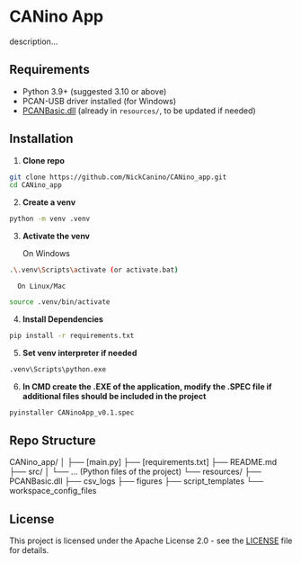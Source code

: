 # CANino App

description...

## Requirements

- Python 3.9+ (suggested 3.10 or above)
- PCAN-USB driver installed (for Windows)
- [PCANBasic.dll](resources/PCANBasic.dll) (already in `resources/`, to be updated if needed)

## Installation

1. **Clone repo**

```sh
git clone https://github.com/NickCanino/CANino_app.git
cd CANino_app
```

2. **Create a venv**

```sh
python -m venv .venv
```

3. **Activate the venv**

      On Windows
```sh
.\.venv\Scripts\activate (or activate.bat)
```

      On Linux/Mac
```sh
source .venv/bin/activate
```

4. **Install Dependencies**

```sh
pip install -r requirements.txt
```

5. **Set venv interpreter if needed**

```sh
.venv\Scripts\python.exe
```

6. **In CMD create the .EXE of the application, modify the .SPEC file if additional files should be included in the project**

```sh
pyinstaller CANinoApp_v0.1.spec
```


## Repo Structure

CANino_app/
│
├── [main.py]
├── [requirements.txt]
├── README.md
├── src/
│   └── ... (Python files of the project)
└── resources/
    ├── PCANBasic.dll
    ├── csv_logs
    ├── figures
    ├── script_templates
    └── workspace_config_files

## License

This project is licensed under the Apache License 2.0 - see the [LICENSE](LICENSE) file for details.